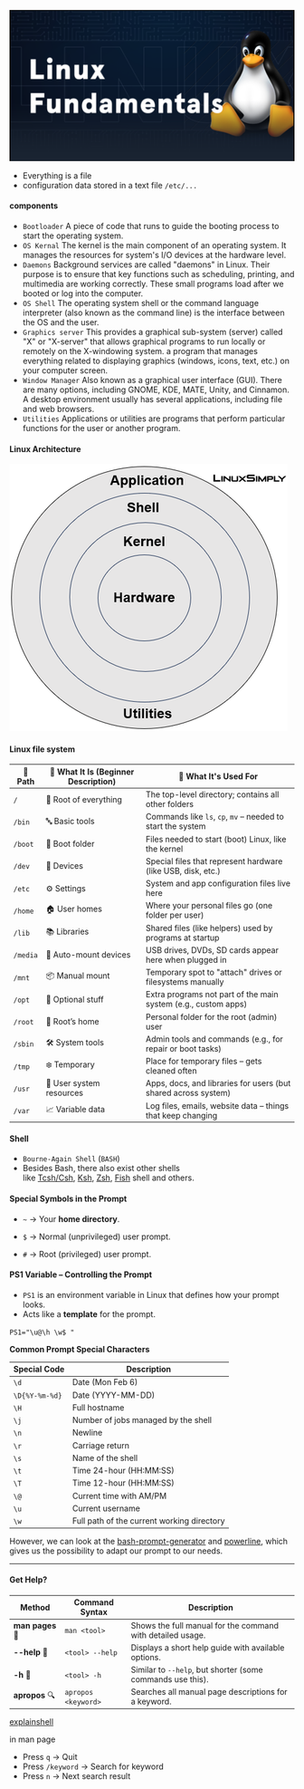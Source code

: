 ![linux fundamentls](../attachments/Pasted%20image%2020250807220933.png)

- Everything is a file
- configuration data stored in a text file `/etc/...`

#### components 
- `Bootloader` A piece of code that runs to guide the booting process to start the operating system.
- `OS Kernal` The kernel is the main component of an operating system. It manages the resources for system's I/O devices at the hardware level.
- `Daemons` Background services are called "daemons" in Linux. Their purpose is to ensure that key functions such as scheduling, printing, and multimedia are working correctly. These small programs load after we booted or log into the computer.
- `OS Shell` The operating system shell or the command language interpreter (also known as the command line) is the interface between the OS and the user.
- `Graphics server` This provides a graphical sub-system (server) called "X" or "X-server" that allows graphical programs to run locally or remotely on the X-windowing system. a program that manages everything related to displaying graphics (windows, icons, text, etc.) on your computer screen.
- `Window Manager` Also known as a graphical user interface (GUI). There are many options, including GNOME, KDE, MATE, Unity, and Cinnamon. A desktop environment usually has several applications, including file and web browsers.
- `Utilities` Applications or utilities are programs that perform particular functions for the user or another program.

#### Linux Architecture 

![linux architecture diagram | 300](../attachments/Pasted%20image%2020250807221714.png)


#### Linux file system

| 📁 **Path** | 📝 **What It Is (Beginner Description)** | 🔧 **What It's Used For**                                      |
| ----------- | ---------------------------------------- | -------------------------------------------------------------- |
| `/`         | 🌳 Root of everything                    | The top-level directory; contains all other folders            |
| `/bin`      | 🔤 Basic tools                           | Commands like `ls`, `cp`, `mv` – needed to start the system    |
| `/boot`     | 🥾 Boot folder                           | Files needed to start (boot) Linux, like the kernel            |
| `/dev`      | 🧱 Devices                               | Special files that represent hardware (like USB, disk, etc.)   |
| `/etc`      | ⚙️ Settings                              | System and app configuration files live here                   |
| `/home`     | 🏠 User homes                            | Where your personal files go (one folder per user)             |
| `/lib`      | 📚 Libraries                             | Shared files (like helpers) used by programs at startup        |
| `/media`    | 💽 Auto-mount devices                    | USB drives, DVDs, SD cards appear here when plugged in         |
| `/mnt`      | 📦 Manual mount                          | Temporary spot to "attach" drives or filesystems manually      |
| `/opt`      | 🧩 Optional stuff                        | Extra programs not part of the main system (e.g., custom apps) |
| `/root`     | 👑 Root’s home                           | Personal folder for the root (admin) user                      |
| `/sbin`     | 🛠️ System tools                         | Admin tools and commands (e.g., for repair or boot tasks)      |
| `/tmp`      | ❄️ Temporary                             | Place for temporary files – gets cleaned often                 |
| `/usr`      | 🧠 User system resources                 | Apps, docs, and libraries for users (but shared across system) |
| `/var`      | 📈 Variable data                         | Log files, emails, website data – things that keep changing    |

#### Shell
- `Bourne-Again Shell` (`BASH`)
- Besides Bash, there also exist other shells like [Tcsh/Csh](https://en.wikipedia.org/wiki/Tcsh), [Ksh](https://en.wikipedia.org/wiki/KornShell), [Zsh](https://en.wikipedia.org/wiki/Z_shell), [Fish](https://en.wikipedia.org/wiki/Friendly_interactive_shell) shell and others.

#### Special Symbols in the Prompt

- `~` → Your **home directory**.
    
- `$` → Normal (unprivileged) user prompt.
    
- `#` → Root (privileged) user prompt.

#### PS1 Variable – Controlling the Prompt

- `PS1` is an environment variable in Linux that defines how your prompt looks.
- Acts like a **template** for the prompt.


`PS1="\u@\h \w$ "`

**Common Prompt Special Characters**

|Special Code|Description|
|---|---|
|`\d`|Date (Mon Feb 6)|
|`\D{%Y-%m-%d}`|Date (YYYY-MM-DD)|
|`\H`|Full hostname|
|`\j`|Number of jobs managed by the shell|
|`\n`|Newline|
|`\r`|Carriage return|
|`\s`|Name of the shell|
|`\t`|Time 24-hour (HH:MM:SS)|
|`\T`|Time 12-hour (HH:MM:SS)|
|`\@`|Current time with AM/PM|
|`\u`|Current username|
|`\w`|Full path of the current working directory|

However, we can look at the [bash-prompt-generator](https://bash-prompt-generator.org/) and [powerline](https://github.com/powerline/powerline), which gives us the possibility to adapt our prompt to our needs.

---
#### Get Help?

|Method|Command Syntax|Description|
|---|---|---|
|**man pages** 📖|`man <tool>`|Shows the full manual for the command with detailed usage.|
|**--help** 📜|`<tool> --help`|Displays a short help guide with available options.|
|**-h** 📝|`<tool> -h`|Similar to `--help`, but shorter (some commands use this).|
|**apropos** 🔍|`apropos <keyword>`|Searches all manual page descriptions for a keyword.|

[explainshell](https://explainshell.com/)

in man page
- Press `q` → Quit
- Press `/keyword` → Search for keyword
- Press `n` → Next search result